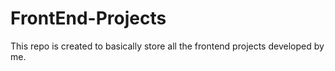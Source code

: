 # FrontEnd-Projects
 This repo is created to basically store all the frontend projects developed by me.
